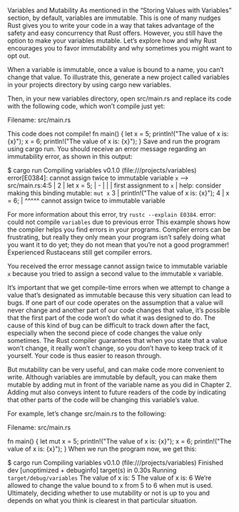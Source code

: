 Variables and Mutability
As mentioned in the “Storing Values with Variables” section, by default, variables are immutable. This is one of many nudges Rust gives you to write your code in a way that takes advantage of the safety and easy concurrency that Rust offers. However, you still have the option to make your variables mutable. Let’s explore how and why Rust encourages you to favor immutability and why sometimes you might want to opt out.

When a variable is immutable, once a value is bound to a name, you can’t change that value. To illustrate this, generate a new project called variables in your projects directory by using cargo new variables.

Then, in your new variables directory, open src/main.rs and replace its code with the following code, which won’t compile just yet:

Filename: src/main.rs

This code does not compile!
fn main() {
    let x = 5;
    println!("The value of x is: {x}");
    x = 6;
    println!("The value of x is: {x}");
}
Save and run the program using cargo run. You should receive an error message regarding an immutability error, as shown in this output:

$ cargo run
   Compiling variables v0.1.0 (file:///projects/variables)
error[E0384]: cannot assign twice to immutable variable `x`
 --> src/main.rs:4:5
  |
2 |     let x = 5;
  |         -
  |         |
  |         first assignment to `x`
  |         help: consider making this binding mutable: `mut x`
3 |     println!("The value of x is: {x}");
4 |     x = 6;
  |     ^^^^^ cannot assign twice to immutable variable

For more information about this error, try `rustc --explain E0384`.
error: could not compile `variables` due to previous error
This example shows how the compiler helps you find errors in your programs. Compiler errors can be frustrating, but really they only mean your program isn’t safely doing what you want it to do yet; they do not mean that you’re not a good programmer! Experienced Rustaceans still get compiler errors.

You received the error message cannot assign twice to immutable variable `x` because you tried to assign a second value to the immutable x variable.

It’s important that we get compile-time errors when we attempt to change a value that’s designated as immutable because this very situation can lead to bugs. If one part of our code operates on the assumption that a value will never change and another part of our code changes that value, it’s possible that the first part of the code won’t do what it was designed to do. The cause of this kind of bug can be difficult to track down after the fact, especially when the second piece of code changes the value only sometimes. The Rust compiler guarantees that when you state that a value won’t change, it really won’t change, so you don’t have to keep track of it yourself. Your code is thus easier to reason through.

But mutability can be very useful, and can make code more convenient to write. Although variables are immutable by default, you can make them mutable by adding mut in front of the variable name as you did in Chapter 2. Adding mut also conveys intent to future readers of the code by indicating that other parts of the code will be changing this variable’s value.

For example, let’s change src/main.rs to the following:

Filename: src/main.rs

fn main() {
    let mut x = 5;
    println!("The value of x is: {x}");
    x = 6;
    println!("The value of x is: {x}");
}
When we run the program now, we get this:

$ cargo run
   Compiling variables v0.1.0 (file:///projects/variables)
    Finished dev [unoptimized + debuginfo] target(s) in 0.30s
     Running `target/debug/variables`
The value of x is: 5
The value of x is: 6
We’re allowed to change the value bound to x from 5 to 6 when mut is used. Ultimately, deciding whether to use mutability or not is up to you and depends on what you think is clearest in that particular situation.
